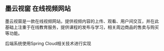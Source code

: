 墨云视窗 在线视频网站
---

墨云视窗是一款在线视频网站，提供视频内容的上传、观看、用户间交互，并在此基础上注重于在线教育服务，提供课程的发布与学习，相关周边商品的售卖与购买等功能。

后端系统使用Spring Cloud相关技术进行实现
